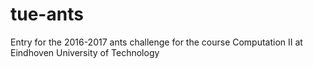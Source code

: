 # tue-ants
Entry for the 2016-2017 ants challenge for the course Computation II at Eindhoven University of Technology
